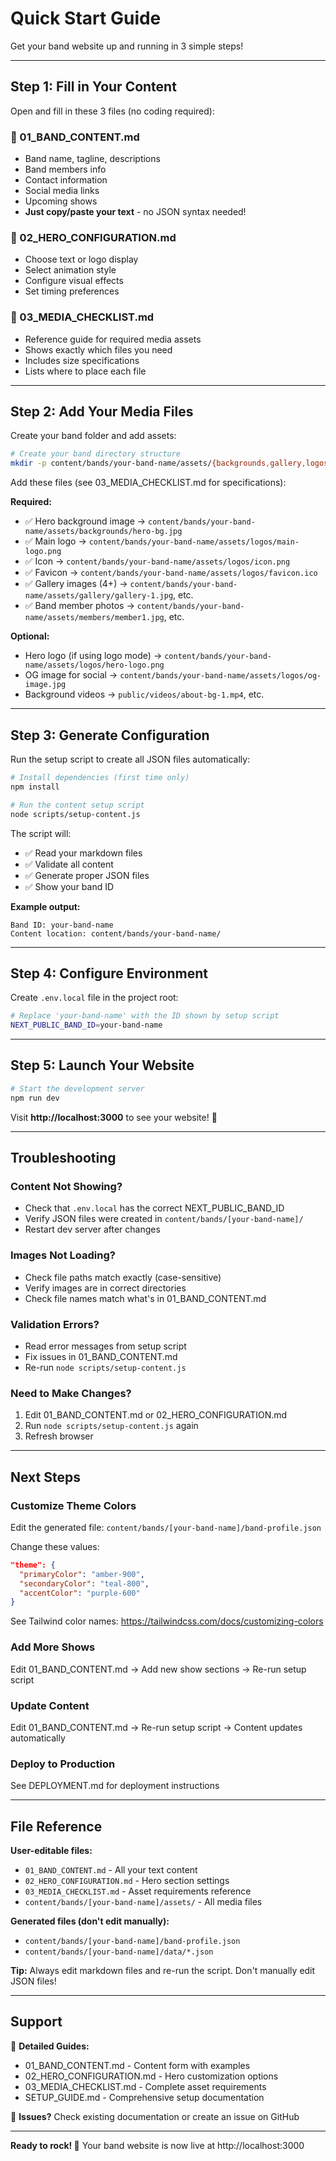 # Quick Start Guide

Get your band website up and running in 3 simple steps!

---

## Step 1: Fill in Your Content

Open and fill in these 3 files (no coding required):

### 📝 01_BAND_CONTENT.md
- Band name, tagline, descriptions
- Band members info
- Contact information
- Social media links
- Upcoming shows
- **Just copy/paste your text** - no JSON syntax needed!

### 🎨 02_HERO_CONFIGURATION.md
- Choose text or logo display
- Select animation style
- Configure visual effects
- Set timing preferences

### 📸 03_MEDIA_CHECKLIST.md
- Reference guide for required media assets
- Shows exactly which files you need
- Includes size specifications
- Lists where to place each file

---

## Step 2: Add Your Media Files

Create your band folder and add assets:

```bash
# Create your band directory structure
mkdir -p content/bands/your-band-name/assets/{backgrounds,gallery,logos,members}
```

Add these files (see 03_MEDIA_CHECKLIST.md for specifications):

**Required:**
- ✅ Hero background image → `content/bands/your-band-name/assets/backgrounds/hero-bg.jpg`
- ✅ Main logo → `content/bands/your-band-name/assets/logos/main-logo.png`
- ✅ Icon → `content/bands/your-band-name/assets/logos/icon.png`
- ✅ Favicon → `content/bands/your-band-name/assets/logos/favicon.ico`
- ✅ Gallery images (4+) → `content/bands/your-band-name/assets/gallery/gallery-1.jpg`, etc.
- ✅ Band member photos → `content/bands/your-band-name/assets/members/member1.jpg`, etc.

**Optional:**
- Hero logo (if using logo mode) → `content/bands/your-band-name/assets/logos/hero-logo.png`
- OG image for social → `content/bands/your-band-name/assets/logos/og-image.jpg`
- Background videos → `public/videos/about-bg-1.mp4`, etc.

---

## Step 3: Generate Configuration

Run the setup script to create all JSON files automatically:

```bash
# Install dependencies (first time only)
npm install

# Run the content setup script
node scripts/setup-content.js
```

The script will:
- ✅ Read your markdown files
- ✅ Validate all content
- ✅ Generate proper JSON files
- ✅ Show your band ID

**Example output:**
```
Band ID: your-band-name
Content location: content/bands/your-band-name/
```

---

## Step 4: Configure Environment

Create `.env.local` file in the project root:

```bash
# Replace 'your-band-name' with the ID shown by setup script
NEXT_PUBLIC_BAND_ID=your-band-name
```

---

## Step 5: Launch Your Website

```bash
# Start the development server
npm run dev
```

Visit **http://localhost:3000** to see your website! 🎉

---

## Troubleshooting

### Content Not Showing?
- Check that `.env.local` has the correct NEXT_PUBLIC_BAND_ID
- Verify JSON files were created in `content/bands/[your-band-name]/`
- Restart dev server after changes

### Images Not Loading?
- Check file paths match exactly (case-sensitive)
- Verify images are in correct directories
- Check file names match what's in 01_BAND_CONTENT.md

### Validation Errors?
- Read error messages from setup script
- Fix issues in 01_BAND_CONTENT.md
- Re-run `node scripts/setup-content.js`

### Need to Make Changes?
1. Edit 01_BAND_CONTENT.md or 02_HERO_CONFIGURATION.md
2. Run `node scripts/setup-content.js` again
3. Refresh browser

---

## Next Steps

### Customize Theme Colors
Edit the generated file: `content/bands/[your-band-name]/band-profile.json`

Change these values:
```json
"theme": {
  "primaryColor": "amber-900",
  "secondaryColor": "teal-800",
  "accentColor": "purple-600"
}
```

See Tailwind color names: https://tailwindcss.com/docs/customizing-colors

### Add More Shows
Edit 01_BAND_CONTENT.md → Add new show sections → Re-run setup script

### Update Content
Edit 01_BAND_CONTENT.md → Re-run setup script → Content updates automatically

### Deploy to Production
See DEPLOYMENT.md for deployment instructions

---

## File Reference

**User-editable files:**
- `01_BAND_CONTENT.md` - All your text content
- `02_HERO_CONFIGURATION.md` - Hero section settings
- `03_MEDIA_CHECKLIST.md` - Asset requirements reference
- `content/bands/[your-band-name]/assets/` - All media files

**Generated files (don't edit manually):**
- `content/bands/[your-band-name]/band-profile.json`
- `content/bands/[your-band-name]/data/*.json`

**Tip:** Always edit markdown files and re-run the script. Don't manually edit JSON files!

---

## Support

📖 **Detailed Guides:**
- 01_BAND_CONTENT.md - Content form with examples
- 02_HERO_CONFIGURATION.md - Hero customization options
- 03_MEDIA_CHECKLIST.md - Complete asset requirements
- SETUP_GUIDE.md - Comprehensive setup documentation

🐛 **Issues?** Check existing documentation or create an issue on GitHub

---

**Ready to rock! 🎸** Your band website is now live at http://localhost:3000
